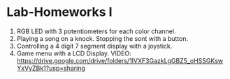 # Lab-Homeworks I

1) RGB LED with 3 potentiometers for each color channel.
2) Playing a song on a knock. Stopping the sont with a button.
3) Controlling a 4 digit 7 segment display with a joystick.
4) Game menu with a LCD Display. VIDEO: https://drive.google.com/drive/folders/1IVXF3GazkLgGBZ5_oHSSGKswYxVyZBk1?usp=sharing
